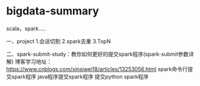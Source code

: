 # bigdata-summary
scala，spark.....


一、project
	1.会话切割
	2.spark去重
	3.TopN

二、spark-submit-study：教你如何更好的提交spark程序(spark-submit参数详解)
	博客学习地址：https://www.cnblogs.com/xinsiwei18/articles/13253056.html
	spark命令行提交spark程序
	java程序提交spark程序
	提交python spark程序


	